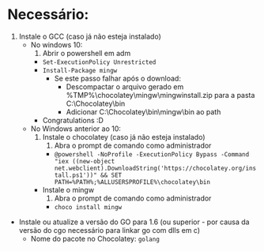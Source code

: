 # Necessário:
1. Instale o GCC (caso já não esteja instalado)
	- No windows 10:
		1. Abrir o powershell em adm
		- `Set-ExecutionPolicy Unrestricted`
		- `Install-Package mingw`
			- Se este passo falhar após o download:
				- Descompactar o arquivo gerado em %TMP%\chocolatey\mingw\mingwinstall.zip para a pasta C:\Chocolatey\bin
				- Adicionar C:\Chocolatey\bin\mingw\bin ao path
		- Congratulations :D
	- No Windows anterior ao 10:
		1. Instale o chocolatey (caso já não esteja instalado)
			1. Abra o prompt de comando como administrador
			- `@powershell -NoProfile -ExecutionPolicy Bypass -Command "iex ((new-object net.webclient).DownloadString('https://chocolatey.org/install.ps1'))" && SET PATH=%PATH%;%ALLUSERSPROFILE%\chocolatey\bin`
		- Instale o mingw
			1. Abra o prompt de comando como administrador
			- `choco install mingw`
- Instale ou atualize a versão do GO para 1.6 (ou superior - por causa da versão do cgo necessário para linkar go com dlls em c)
	- Nome do pacote no Chocolatey: `golang`

